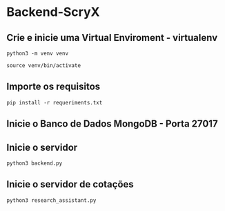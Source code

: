 # Backend-ScryX

## Crie e inicie uma Virtual Enviroment - virtualenv
```
python3 -m venv venv
```

```
source venv/bin/activate
```

## Importe os requisitos
```
pip install -r requeriments.txt
```

## Inicie o Banco de Dados MongoDB - Porta 27017

## Inicie o servidor
```
python3 backend.py
``` 

## Inicie o servidor de cotações
```
python3 research_assistant.py
```